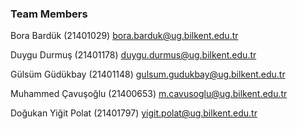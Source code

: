 ### Team Members
Bora Bardük (21401029) [bora.barduk@ug.bilkent.edu.tr](mailto:bora.barduk@ug.bilkent.edu.tr)

Duygu Durmuş (21401178) duygu.durmus@ug.bilkent.edu.tr

Gülsüm Güdükbay (21401148) gulsum.gudukbay@ug.bilkent.edu.tr

Muhammed Çavuşoğlu (21400653) m.cavusoglu@ug.bilkent.edu.tr

Doğukan Yiğit Polat (21401797) yigit.polat@ug.bilkent.edu.tr
